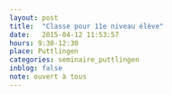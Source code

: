 ```yaml
---
layout: post
title:  "Classe pour 11e niveau élève"
date:   2015-04-12 11:53:57
hours: 9:30-12:30
place: Puttlingen
categories: seminaire_puttlingen
inblog: false
note: ouvert à tous
---
```



